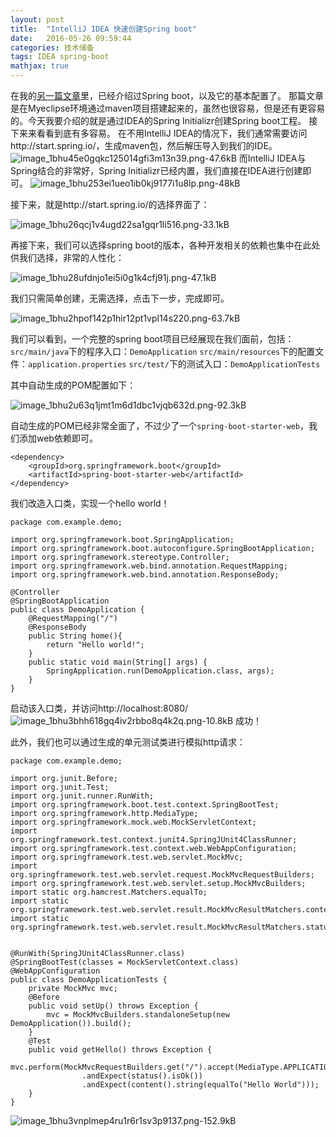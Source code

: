 ```yaml
---
layout: post
title:  "IntelliJ IDEA 快速创建Spring boot"
date:   2016-05-26 09:59:44
categories: 技术储备
tags: IDEA spring-boot
mathjax: true
---
```


在我的[另一篇文章](https://www.zybuluo.com/coldxiangyu/note/770749)里，已经介绍过Spring boot，以及它的基本配置了。
那篇文章是在Myeclipse环境通过maven项目搭建起来的，虽然也很容易，但是还有更容易的。今天我要介绍的就是通过IDEA的Spring Initializr创建Spring boot工程。
接下来来看看到底有多容易。
在不用IntelliJ IDEA的情况下，我们通常需要访问http://start.spring.io/，生成maven包，然后解压导入到我们的IDE。
![image_1bhu45e0gqkc125014gfi3m13n39.png-47.6kB][1]
而IntelliJ IDEA与Spring结合的非常好，Spring Initializr已经内置，我们直接在IDEA进行创建即可。
![image_1bhu253ei1ueo1ib0kj9177i1u8lp.png-48kB][2]

接下来，就是http://start.spring.io/的选择界面了：

![image_1bhu26qcj1v4ugd22sa1gqr1li516.png-33.1kB][3]

再接下来，我们可以选择spring boot的版本，各种开发相关的依赖也集中在此处供我们选择，非常的人性化：

![image_1bhu28ufdnjo1ei5i0g1k4cfj91j.png-47.1kB][4]

我们只需简单创建，无需选择，点击下一步，完成即可。

![image_1bhu2hpof142p1hir12pt1vpl14s220.png-63.7kB][5]

我们可以看到，一个完整的spring boot项目已经展现在我们面前，包括：
`src/main/java`下的程序入口：`DemoApplication`
`src/main/resources`下的配置文件：`application.properties`
`src/test/`下的测试入口：`DemoApplicationTests`

其中自动生成的POM配置如下：

![image_1bhu2u63q1jmt1m6d1dbc1vjqb632d.png-92.3kB][6]

自动生成的POM已经非常全面了，不过少了一个`spring-boot-starter-web`，我们添加web依赖即可。
```
<dependency>
	<groupId>org.springframework.boot</groupId>
	<artifactId>spring-boot-starter-web</artifactId>
</dependency>
```
我们改造入口类，实现一个hello world！
```
package com.example.demo;

import org.springframework.boot.SpringApplication;
import org.springframework.boot.autoconfigure.SpringBootApplication;
import org.springframework.stereotype.Controller;
import org.springframework.web.bind.annotation.RequestMapping;
import org.springframework.web.bind.annotation.ResponseBody;

@Controller
@SpringBootApplication
public class DemoApplication {
	@RequestMapping("/")
	@ResponseBody
	public String home(){
		return "Hello world!";
	}
	public static void main(String[] args) {
		SpringApplication.run(DemoApplication.class, args);
	}
}

```
启动该入口类，并访问http://localhost:8080/
![image_1bhu3bhh618gq4iv2rbbo8q4k2q.png-10.8kB][7]
成功！

此外，我们也可以通过生成的单元测试类进行模拟http请求：
```
package com.example.demo;

import org.junit.Before;
import org.junit.Test;
import org.junit.runner.RunWith;
import org.springframework.boot.test.context.SpringBootTest;
import org.springframework.http.MediaType;
import org.springframework.mock.web.MockServletContext;
import org.springframework.test.context.junit4.SpringJUnit4ClassRunner;
import org.springframework.test.context.web.WebAppConfiguration;
import org.springframework.test.web.servlet.MockMvc;
import org.springframework.test.web.servlet.request.MockMvcRequestBuilders;
import org.springframework.test.web.servlet.setup.MockMvcBuilders;
import static org.hamcrest.Matchers.equalTo;
import static org.springframework.test.web.servlet.result.MockMvcResultMatchers.content;
import static org.springframework.test.web.servlet.result.MockMvcResultMatchers.status;


@RunWith(SpringJUnit4ClassRunner.class)
@SpringBootTest(classes = MockServletContext.class)
@WebAppConfiguration
public class DemoApplicationTests {
	private MockMvc mvc;
	@Before
	public void setUp() throws Exception {
		mvc = MockMvcBuilders.standaloneSetup(new DemoApplication()).build();
	}
	@Test
	public void getHello() throws Exception {
		mvc.perform(MockMvcRequestBuilders.get("/").accept(MediaType.APPLICATION_JSON))
				.andExpect(status().isOk())
				.andExpect(content().string(equalTo("Hello World")));
	}
}

```
![image_1bhu3vnplmep4ru1r6r1sv3p9137.png-152.9kB][8]


  [1]: http://static.zybuluo.com/coldxiangyu/0vvmxr9e1gblrqbv47w1ee99/image_1bhu45e0gqkc125014gfi3m13n39.png
  [2]: http://static.zybuluo.com/coldxiangyu/4eg6h9vxpf8kiybi24o9e7c5/image_1bhu253ei1ueo1ib0kj9177i1u8lp.png
  [3]: http://static.zybuluo.com/coldxiangyu/zrqcolqz9avxv6se3d3vi2c4/image_1bhu26qcj1v4ugd22sa1gqr1li516.png
  [4]: http://static.zybuluo.com/coldxiangyu/c496a7qfk62zm5olq4kg7fgo/image_1bhu28ufdnjo1ei5i0g1k4cfj91j.png
  [5]: http://static.zybuluo.com/coldxiangyu/zr26q2k7ws3fmcassmk53zjv/image_1bhu2hpof142p1hir12pt1vpl14s220.png
  [6]: http://static.zybuluo.com/coldxiangyu/q1owgclyw0jkxwpafxtz05s8/image_1bhu2u63q1jmt1m6d1dbc1vjqb632d.png
  [7]: http://static.zybuluo.com/coldxiangyu/tq5csrz68gygkajm79vy6fdm/image_1bhu3bhh618gq4iv2rbbo8q4k2q.png
  [8]: http://static.zybuluo.com/coldxiangyu/ehnwogkjm5h1ednef7uu45h6/image_1bhu3vnplmep4ru1r6r1sv3p9137.png
